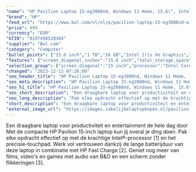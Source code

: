 ```yaml
---
"name": "HP Pavilion Laptop 15-eg3080nd, Windows 11 Home, 15.6\", Intel® Core™ i7, 16GB RAM, 1TB SSD, FHD, Natuurlijk zilver"
"brand": "HP"
"feed_url": "https://www.bol.com/nl/nl/p/pavilion-laptop-15-eg3080nd-windows-11-home-15-6-intel-core-i7-16gb-ram-1tb-ssd-fhd-natuurlijk-zilver/9300000156851058"
"price": 999
"currency": "EUR"
"GTIN": "0197498528304"
"supplier": "Bol.com"
"category": "Computer"
"bullet_points": ["15.6 inch","1 TB","16 GB","Intel Iris Xe Graphics","Windows"]
"features": {"screen_diagonal_inches":"15.6 inch","total_storage_space":"1 TB","memory_size":"16 GB","graphics_card":"Intel Iris Xe Graphics","operating_system":"Windows"}
"selection_group": {"screen_diagonal":"15 inch","processor":"Intel Core i7","changed_price_past_3_days":false,"product_family":"Pavilion"}
"changed": "2023-12-13 07:26:09"
"seo_header_title": "HP Pavilion Laptop 15-eg3080nd, Windows 11 Home, 15.6\", Intel® Core™ i7, 16GB RAM, 1TB SSD, FHD, Natuurlijk zilver"
"seo_meta_description": "HP Pavilion Laptop 15-eg3080nd, Windows 11 Home, 15.6\", Intel® Core™ i7, 16GB RAM, 1TB SSD, FHD, Natuurlijk zilver"
"seo_h1_title": "HP Pavilion Laptop 15-eg3080nd, Windows 11 Home, 15.6\", Intel® Core™ i7, 16GB RAM, 1TB SSD, FHD, Natuurlijk zilver"
"seo_short_description": "Een draagbare laptop voor productiviteit en entertainment de hele dag door <br />Met de compacte HP Pavilion 15-inch laptop kun jij overal je ding doen."
"seo_long_description": "Pak elke opdracht effectief op met de krachtige Intel®-processor [1] en het precisie-touchpad. Werk vol vertrouwen dankzij de lange batterijduur van deze laptop in combinatie met HP Fast Charge [2]. Geniet nog meer van films, video's en games met audio van B&O en een scherm zonder flikkeringen [3]."
"short_description": "Een draagbare laptop voor productiviteit en entertainment de hele dag door Met de compacte HP Pavilion 15-inch laptop kun jij overal je ding doen. Pak elke opdracht effectief op met de krachtige Intel®-processor [1] en het precisie-touchpad. Werk vol vertrouwen dankzij de lange batterijduur van deze laptop in combinatie met HP Fast Charge [2]. Geniet nog meer van films, video's en games met audio van B&O en een scherm zonder flikkeringen [3]."
"external_image_url": "https://images.zakelijkelaptopkopen.nl/pavilion-laptop-15-eg3080nd-windows-11-home-15-6-intel-core-i7-16gb-ram-1tb-ssd-fhd-natuurlijk-zilver.webp"
---
```


Een draagbare laptop voor productiviteit en entertainment de hele dag door <br />Met de compacte HP Pavilion 15-inch laptop kun jij overal je ding doen. Pak elke opdracht effectief op met de krachtige Intel®-processor [1] en het precisie-touchpad. Werk vol vertrouwen dankzij de lange batterijduur van deze laptop in combinatie met HP Fast Charge [2]. Geniet nog meer van films, video's en games met audio van B&O en een scherm zonder flikkeringen [3].